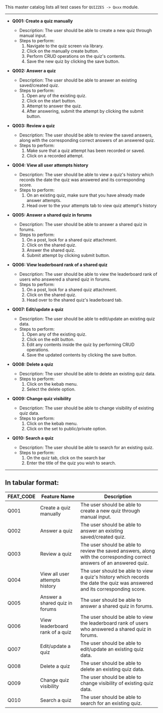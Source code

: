 This master catalog lists all test cases for `QUIZZES -> Qxxx` module.

---

- **Q001: Create a quiz manually**

  - Description: The user should be able to create a new quiz through manual input.
  - Steps to perform:
    1. Navigate to the quiz screen via library.
    2. Click on the manually create button.
    3. Perform CRUD operations on the quiz's contents.
    4. Save the new quiz by clicking the save button.

- **Q002: Answer a quiz**

  - Description: The user should be able to answer an existing saved/created quiz.
  - Steps to perform:
    1. Open any of the existing quiz.
    2. Click on the start button.
    3. Attempt to answer the quiz.
    4. After answering, submit the attempt by clicking the submit button.

- **Q003: Review a quiz**

  - Description: The user should be able to review the saved answers, along with the corresponding correct answers of an answered quiz.
  - Steps to perform:
    1. Make sure that a quiz attempt has been recorded or saved.
    2. Click on a recorded attempt.

- **Q004: View all user attempts history**

  - Description: The user should be able to view a quiz's history which records the date the quiz was answered and its corresponding score.
  - Steps to perform:
    1. On an existing quiz, make sure that you have already made answer attempts.
    2. Head over to the your attempts tab to view quiz attempt's history

- **Q005: Answer a shared quiz in forums**

  - Description: The user should be able to answer a shared quiz in forums.
  - Steps to perform:
    1. On a post, look for a shared quiz attachment.
    2. Click on the shared quiz.
    3. Answer the shared quiz.
    4. Submit attempt by clicking submit button.

- **Q006: View leaderboard rank of a shared quiz**

  - Description: The user should be able to view the leaderboard rank of users who answered a shared quiz in forums.
  - Steps to perform:
    1. On a post, look for a shared quiz attachment.
    2. Click on the shared quiz.
    3. Head over to the shared quiz's leaderboard tab.

- **Q007: Edit/update a quiz**

  - Description: The user should be able to edit/update an existing quiz data.
  - Steps to perform:
    1. Open any of the existing quiz.
    2. Click on the edit button.
    3. Edit any contents inside the quiz by performing CRUD operations.
    4. Save the updated contents by clicking the save button.

- **Q008: Delete a quiz**

  - Description: The user should be able to delete an existing quiz data.
  - Steps to perform:
    1. Click on the kebab menu.
    2. Select the delete option.

- **Q009: Change quiz visibility**

  - Description: The user should be able to change visibility of existing quiz data.
  - Steps to perform:
    1. Click on the kebab menu.
    2. Click on the set to public/private option.

- **Q010: Search a quiz**
  - Description: The user should be able to search for an existing quiz.
  - Steps to perform:
    1. On the quiz tab, click on the search bar
    2. Enter the title of the quiz you wish to search.

---

## In tabular format:

| FEAT_CODE | Feature Name                    | Description                                                                                                                |
| --------- | ------------------------------- | -------------------------------------------------------------------------------------------------------------------------- |
| Q001      | Create a quiz manually          | The user should be able to create a new quiz through manual input.                                                         |
| Q002      | Answer a quiz                   | The user should be able to answer an existing saved/created quiz.                                                          |
| Q003      | Review a quiz                   | The user should be able to review the saved answers, along with the corresponding correct answers of an answered quiz.     |
| Q004      | View all user attempts history  | The user should be able to view a quiz's history which records the date the quiz was answered and its corresponding score. |
| Q005      | Answer a shared quiz in forums  | The user should be able to answer a shared quiz in forums.                                                                 |
| Q006      | View leaderboard rank of a quiz | The user should be able to view the leaderboard rank of users who answered a shared quiz in forums.                        |
| Q007      | Edit/update a quiz              | The user should be able to edit/update an existing quiz data.                                                              |
| Q008      | Delete a quiz                   | The user should be able to delete an existing quiz data.                                                                   |
| Q009      | Change quiz visibility          | The user should be able to change visibility of existing quiz data.                                                        |
| Q010      | Search a quiz                   | The user should be able to search for an existing quiz.                                                                    |
